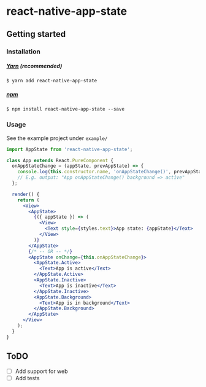 # react-native-app-state

## Getting started

### Installation

##### [Yarn](https://yarnpkg.com/) (recommended)

`$ yarn add react-native-app-state`

##### [npm](https://www.npmjs.com/)

`$ npm install react-native-app-state --save`

### Usage

See the example project under `example/`

```jsx
import AppState from 'react-native-app-state';

class App extends React.PureComponent {
  onAppStateChange = (appState, prevAppState) => {
    console.log(this.constructor.name, 'onAppStateChange()', prevAppState, '=>', appState);
    // E.g. output: "App onAppStateChange() background => active"
  };

  render() {
    return (
      <View>
        <AppState>
          {({ appState }) => (
            <View>
              <Text style={styles.text}>App state: {appState}</Text>
            </View>
          )}
        </AppState>
        {/* -- OR -- */}
        <AppState onChange={this.onAppStateChange}>
          <AppState.Active>
            <Text>App is active</Text>
          </AppState.Active>
          <AppState.Inactive>
            <Text>App is inactive</Text>
          </AppState.Inactive>
          <AppState.Background>
            <Text>App is in background</Text>
          </AppState.Background>
        </AppState>
      </View>
    );
  }
}
```

## ToDO

* [ ] Add support for web
* [ ] Add tests
